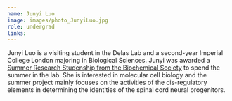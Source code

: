 ```yaml
---
name: Junyi Luo
image: images/photo_JunyiLuo.jpg
role: undergrad
links:
---
```


Junyi Luo is a visiting student in the Delas Lab and a second-year Imperial College London majoring in Biological Sciences. Junyi was awarded a [Summer Research Studenship from the Biochemical Society](https://www.biochemistry.org/grants-and-awards/grants-and-bursaries/summer-vacation-studentships/research-studentship/) to spend the summer in the lab. She is interested in molecular cell biology and the summer project mainly focuses on the activities of the cis-regulatory elements in determining the identities of the spinal cord neural progenitors. 